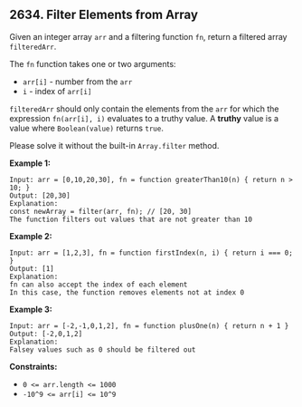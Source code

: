 ## 2634. Filter Elements from Array

Given an integer array `arr` and a filtering function `fn`, return a filtered array `filteredArr`.

The `fn` function takes one or two arguments:

- `arr[i]` - number from the `arr`
- `i` - index of `arr[i]`

`filteredArr` should only contain the elements from the `arr` for which the expression `fn(arr[i], i)` evaluates to a truthy value. A **truthy** value is a value where `Boolean(value)` returns `true`.

Please solve it without the built-in `Array.filter` method.

**Example 1:**

```
Input: arr = [0,10,20,30], fn = function greaterThan10(n) { return n > 10; }
Output: [20,30]
Explanation:
const newArray = filter(arr, fn); // [20, 30]
The function filters out values that are not greater than 10
```

**Example 2:**

```
Input: arr = [1,2,3], fn = function firstIndex(n, i) { return i === 0; }
Output: [1]
Explanation:
fn can also accept the index of each element
In this case, the function removes elements not at index 0
```

**Example 3:**

```
Input: arr = [-2,-1,0,1,2], fn = function plusOne(n) { return n + 1 }
Output: [-2,0,1,2]
Explanation:
Falsey values such as 0 should be filtered out
```

**Constraints:**

- `0 <= arr.length <= 1000`
- `-10^9 <= arr[i] <= 10^9`

